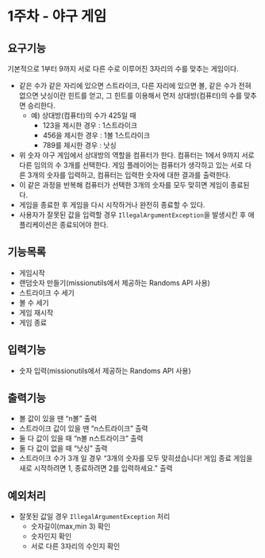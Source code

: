 # 1주차 - 야구 게임

## 요구기능

기본적으로 1부터 9까지 서로 다른 수로 이루어진 3자리의 수를 맞추는 게임이다.

- 같은 수가 같은 자리에 있으면 스트라이크, 다른 자리에 있으면 볼, 같은 수가 전혀 없으면 낫싱이란 힌트를 얻고, 그 힌트를 이용해서 먼저 상대방(컴퓨터)의 수를 맞추면 승리한다.
    - 예) 상대방(컴퓨터)의 수가 425일 때
        - 123을 제시한 경우 : 1스트라이크
        - 456을 제시한 경우 : 1볼 1스트라이크
        - 789를 제시한 경우 : 낫싱
- 위 숫자 야구 게임에서 상대방의 역할을 컴퓨터가 한다. 컴퓨터는 1에서 9까지 서로 다른 임의의 수 3개를 선택한다. 게임 플레이어는 컴퓨터가 생각하고 있는 서로 다른 3개의 숫자를 입력하고, 컴퓨터는 입력한 숫자에 대한 결과를 출력한다.
- 이 같은 과정을 반복해 컴퓨터가 선택한 3개의 숫자를 모두 맞히면 게임이 종료된다.
- 게임을 종료한 후 게임을 다시 시작하거나 완전히 종료할 수 있다.
- 사용자가 잘못된 값을 입력할 경우 `IllegalArgumentException`을 발생시킨 후 애플리케이션은 종료되어야 한다.

## 기능목록

- 게임시작
- 랜덤숫자 만들기(missionutils에서 제공하는 Randoms API 사용)
- 스트라이크 수 세기
- 볼 수 세기
- 게임 재시작
- 게임 종료

## 입력기능

- 숫자 입력(missionutils에서 제공하는 Randoms API 사용)

## 출력기능

- 볼 값이 있을 땐 “n볼” 출력
- 스트라이크 값이 있을 땐 “n스트라이크” 출력
- 둘 다 값이 있을 때 “n볼 n스트라이크” 출력
- 둘 다 값이 없을 때 “낫싱” 출력
- 스트라이크 수가 3개 일 경우 “3개의 숫자를 모두 맞히셨습니다! 게임 종료
게임을 새로 시작하려면 1, 종료하려면 2를 입력하세요." 출력

## 예외처리

- 잘못된 값일 경우 `IllegalArgumentException` 처리
    - 숫자길이(max,min 3) 확인
    - 숫자인지 확인
    - 서로 다른 3자리의 수인지 확인
